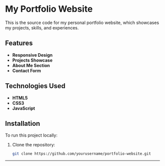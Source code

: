 # My Portfolio Website

This is the source code for my personal portfolio website, which showcases my projects, skills, and experiences.

## Features

- **Responsive Design**
- **Projects Showcase**
- **About Me Section**
- **Contact Form**

## Technologies Used

- **HTML5**
- **CSS3**
- **JavaScript**

## Installation

To run this project locally:

1. Clone the repository:
   ```bash
   git clone https://github.com/yourusername/portfolio-website.git
  ---

